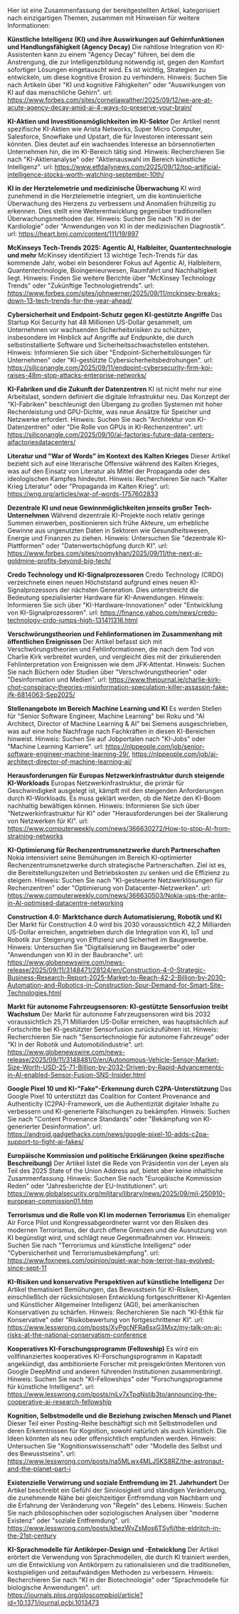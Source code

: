 Hier ist eine Zusammenfassung der bereitgestellten Artikel, kategorisiert nach einzigartigen Themen, zusammen mit Hinweisen für weitere Informationen:

**Künstliche Intelligenz (KI) und ihre Auswirkungen auf Gehirnfunktionen und Handlungsfähigkeit (Agency Decay)**
Die nahtlose Integration von KI-Assistenten kann zu einem "Agency Decay" führen, bei dem die Anstrengung, die zur Intelligenzbildung notwendig ist, gegen den Komfort sofortiger Lösungen eingetauscht wird. Es ist wichtig, Strategien zu entwickeln, um diese kognitive Erosion zu verhindern.
Hinweis: Suchen Sie nach Artikeln über "KI und kognitive Fähigkeiten" oder "Auswirkungen von KI auf das menschliche Gehirn".
url: https://www.forbes.com/sites/corneliawalther/2025/09/12/we-are-at-acute-agency-decay-amid-ai-4-ways-to-preserve-your-brain/

**KI-Aktien und Investitionsmöglichkeiten im KI-Sektor**
Der Artikel nennt spezifische KI-Aktien wie Arista Networks, Super Micro Computer, Salesforce, Snowflake und Upstart, die für Investoren interessant sein könnten. Dies deutet auf ein wachsendes Interesse an börsennotierten Unternehmen hin, die im KI-Bereich tätig sind.
Hinweis: Recherchieren Sie nach "KI-Aktienanalyse" oder "Aktienauswahl im Bereich künstliche Intelligenz".
url: https://www.etfdailynews.com/2025/09/12/top-artificial-intelligence-stocks-worth-watching-september-10th/

**KI in der Herztelemetrie und medizinische Überwachung**
KI wird zunehmend in die Herztelemetrie integriert, um die kontinuierliche Überwachung des Herzens zu verbessern und Anomalien frühzeitig zu erkennen. Dies stellt eine Weiterentwicklung gegenüber traditionellen Überwachungsmethoden dar.
Hinweis: Suchen Sie nach "KI in der Kardiologie" oder "Anwendungen von KI in der medizinischen Diagnostik".
url: https://heart.bmj.com/content/111/19/897

**McKinseys Tech-Trends 2025: Agentic AI, Halbleiter, Quantentechnologie und mehr**
McKinsey identifiziert 13 wichtige Tech-Trends für das kommende Jahr, wobei ein besonderer Fokus auf Agentic AI, Halbleitern, Quantentechnologie, Bioingenieurwesen, Raumfahrt und Nachhaltigkeit liegt.
Hinweis: Finden Sie weitere Berichte über "McKinsey Technology Trends" oder "Zukünftige Technologietrends".
url: https://www.forbes.com/sites/johnwerner/2025/09/11/mckinsey-breaks-down-13-tech-trends-for-the-year-ahead/

**Cybersicherheit und Endpoint-Schutz gegen KI-gestützte Angriffe**
Das Startup Koi Security hat 48 Millionen US-Dollar gesammelt, um Unternehmen vor wachsenden Sicherheitsrisiken zu schützen, insbesondere im Hinblick auf Angriffe auf Endpunkte, die durch selbstinstallierte Software und Sicherheitsschwachstellen entstehen.
Hinweis: Informieren Sie sich über "Endpoint-Sicherheitslösungen für Unternehmen" oder "KI-gestützte Cybersicherheitsbedrohungen".
url: https://siliconangle.com/2025/09/11/endpoint-cybersecurity-firm-koi-raises-48m-stop-attacks-enterprise-networks/

**KI-Fabriken und die Zukunft der Datenzentren**
KI ist nicht mehr nur eine Arbeitslast, sondern definiert die digitale Infrastruktur neu. Das Konzept der "KI-Fabriken" beschleunigt den Übergang zu großen Systemen mit hoher Rechenleistung und GPU-Dichte, was neue Ansätze für Speicher und Netzwerke erfordert.
Hinweis: Suchen Sie nach "Architektur von KI-Datenzentren" oder "Die Rolle von GPUs in KI-Rechenzentren".
url: https://siliconangle.com/2025/09/10/ai-factories-future-data-centers-aifactoriesdatacenters/

**Literatur und "War of Words" im Kontext des Kalten Krieges**
Dieser Artikel bezieht sich auf eine literarische Offensive während des Kalten Krieges, was auf den Einsatz von Literatur als Mittel der Propaganda oder des ideologischen Kampfes hindeutet.
Hinweis: Recherchieren Sie nach "Kalter Krieg Literatur" oder "Propaganda im Kalten Krieg".
url: https://wng.org/articles/war-of-words-1757602833

**Dezentrale KI und neue Gewinnmöglichkeiten jenseits großer Tech-Unternehmen**
Während dezentrale KI-Projekte noch relativ geringe Summen einwerben, positionieren sich frühe Akteure, um erhebliche Gewinne aus ungenutzten Daten in Sektoren wie Gesundheitswesen, Energie und Finanzen zu ziehen.
Hinweis: Untersuchen Sie "dezentrale KI-Plattformen" oder "Datenwertschöpfung durch KI".
url: https://www.forbes.com/sites/roomykhan/2025/09/11/the-next-ai-goldmine-profits-beyond-big-tech/

**Credo Technology und KI-Signalprozessoren**
Credo Technology (CRDO) verzeichnete einen neuen Höchststand aufgrund eines neuen KI-Signalprozessors der nächsten Generation. Dies unterstreicht die Bedeutung spezialisierter Hardware für KI-Anwendungen.
Hinweis: Informieren Sie sich über "KI-Hardware-Innovationen" oder "Entwicklung von KI-Signalprozessoren".
url: https://finance.yahoo.com/news/credo-technology-crdo-jumps-high-131411316.html

**Verschwörungstheorien und Fehlinformationen im Zusammenhang mit öffentlichen Ereignissen**
Der Artikel befasst sich mit Verschwörungstheorien und Fehlinformationen, die nach dem Tod von Charlie Kirk verbreitet wurden, und vergleicht dies mit der zirkulierenden Fehlinterpretation von Ereignissen wie dem JFK-Attentat.
Hinweis: Suchen Sie nach Büchern oder Studien über "Verschwörungstheorien" oder "Desinformation und Medien".
url: https://www.thejournal.ie/charlie-kirk-chot-conspiracy-theories-misinformation-speculation-killer-assassin-fake-jfk-6814063-Sep2025/

**Stellenangebote im Bereich Machine Learning und KI**
Es werden Stellen für "Senior Software Engineer, Machine Learning" bei Roku und "AI Architect, Director of Machine Learning & AI" bei Siemens ausgeschrieben, was auf eine hohe Nachfrage nach Fachkräften in diesen KI-Bereichen hinweist.
Hinweis: Suchen Sie auf Jobportalen nach "KI-Jobs" oder "Machine Learning Karriere".
url: https://nlppeople.com/job/senior-software-engineer-machine-learning-29/, https://nlppeople.com/job/ai-architect-director-of-machine-learning-ai/

**Herausforderungen für Europas Netzwerkinfrastruktur durch steigende KI-Workloads**
Europas Netzwerkinfrastruktur, die primär für Geschwindigkeit ausgelegt ist, kämpft mit den steigenden Anforderungen durch KI-Workloads. Es muss geklärt werden, ob die Netze den KI-Boom nachhaltig bewältigen können.
Hinweis: Informieren Sie sich über "Netzwerkinfrastruktur für KI" oder "Herausforderungen bei der Skalierung von Netzwerken für KI".
url: https://www.computerweekly.com/news/366630272/How-to-stop-AI-from-straining-networks

**KI-Optimierung für Rechenzentrumsnetzwerke durch Partnerschaften**
Nokia intensiviert seine Bemühungen im Bereich KI-optimierter Rechenzentrumsnetzwerke durch strategische Partnerschaften. Ziel ist es, die Bereitstellungszeiten und Betriebskosten zu senken und die Effizienz zu steigern.
Hinweis: Suchen Sie nach "KI-gesteuerte Netzwerklösungen für Rechenzentren" oder "Optimierung von Datacenter-Netzwerken".
url: https://www.computerweekly.com/news/366630503/Nokia-ups-the-ante-in-AI-optimised-datacentre-networking

**Construction 4.0: Marktchance durch Automatisierung, Robotik und KI**
Der Markt für Construction 4.0 wird bis 2030 voraussichtlich 42,2 Milliarden US-Dollar erreichen, angetrieben durch die Integration von KI, IoT und Robotik zur Steigerung von Effizienz und Sicherheit im Baugewerbe.
Hinweis: Untersuchen Sie "Digitalisierung im Baugewerbe" oder "Anwendungen von KI in der Baubranche".
url: https://www.globenewswire.com/news-release/2025/09/11/3148471/28124/en/Construction-4-0-Strategic-Business-Research-Report-2025-Market-to-Reach-42-2-Billion-by-2030-Automation-and-Robotics-in-Construction-Spur-Demand-for-Smart-Site-Technologies.html

**Markt für autonome Fahrzeugsensoren: KI-gestützte Sensorfusion treibt Wachstum**
Der Markt für autonome Fahrzeugsensoren wird bis 2032 voraussichtlich 25,71 Milliarden US-Dollar erreichen, was hauptsächlich auf Fortschritte bei KI-gestützter Sensorfusion zurückzuführen ist.
Hinweis: Recherchieren Sie nach "Sensortechnologie für autonome Fahrzeuge" oder "KI in der Robotik und Automobilindustrie".
url: https://www.globenewswire.com/news-release/2025/09/11/3148481/0/en/Autonomous-Vehicle-Sensor-Market-Size-Worth-USD-25-71-Billion-by-2032-Driven-by-Rapid-Advancements-in-AI-enabled-Sensor-Fusion-SNS-Insider.html

**Google Pixel 10 und KI-"Fake"-Erkennung durch C2PA-Unterstützung**
Das Google Pixel 10 unterstützt das Coalition for Content Provenance and Authenticity (C2PA)-Framework, um die Authentizität digitaler Inhalte zu verbessern und KI-generierte Fälschungen zu bekämpfen.
Hinweis: Suchen Sie nach "Content Provenance Standards" oder "Bekämpfung von KI-generierter Desinformation".
url: https://android.gadgethacks.com/news/google-pixel-10-adds-c2pa-support-to-fight-ai-fakes/

**Europäische Kommission und politische Erklärungen (keine spezifische Beschreibung)**
Der Artikel listet die Rede von Präsidentin von der Leyen als Teil des 2025 State of the Union Address auf, bietet aber keine inhaltliche Zusammenfassung.
Hinweis: Suchen Sie nach "Europäische Kommission Reden" oder "Jahresberichte der EU-Institutionen".
url: https://www.globalsecurity.org/military/library/news/2025/09/mil-250910-european-commission01.htm

**Terrorismus und die Rolle von KI im modernen Terrorismus**
Ein ehemaliger Air Force Pilot und Kongressabgeordneter warnt vor den Risiken des modernen Terrorismus, der durch offene Grenzen und die Ausnutzung von KI begünstigt wird, und schlägt neue Gegenmaßnahmen vor.
Hinweis: Suchen Sie nach "Terrorismus und künstliche Intelligenz" oder "Cybersicherheit und Terrorismusbekämpfung".
url: https://www.foxnews.com/opinion/quiet-war-how-terror-has-evolved-since-sept-11

**KI-Risiken und konservative Perspektiven auf künstliche Intelligenz**
Der Artikel thematisiert Bemühungen, das Bewusstsein für KI-Risiken, einschließlich der rücksichtslosen Entwicklung fortgeschrittener KI-Agenten und Künstlicher Allgemeiner Intelligenz (AGI), bei amerikanischen Konservativen zu schärfen.
Hinweis: Recherchieren Sie nach "KI-Ethik für Konservative" oder "Risikobewertung von fortgeschrittener KI".
url: https://www.lesswrong.com/posts/XyPgcNFRa6sxG3Mxz/my-talk-on-ai-risks-at-the-national-conservatism-conference

**Kooperatives KI-Forschungsprogramm (Fellowship)**
Es wird ein vollfinanziertes kooperatives KI-Forschungsprogramm in Kapstadt angekündigt, das ambitionierte Forscher mit preisgekrönten Mentoren von Google DeepMind und anderen führenden Institutionen zusammenbringt.
Hinweis: Suchen Sie nach "KI-Fellowships" oder "Forschungsprogramme für künstliche Intelligenz".
url: https://www.lesswrong.com/posts/njLv7xTpqNstjb3to/announcing-the-cooperative-ai-research-fellowship

**Kognition, Selbstmodelle und die Beziehung zwischen Mensch und Planet**
Dieser Teil einer Posting-Reihe beschäftigt sich mit Selbstmodellen und deren Erkenntnissen für Kognition, sowohl natürlich als auch künstlich. Die Ideen könnten als neu oder offensichtlich empfunden werden.
Hinweis: Untersuchen Sie "Kognitionswissenschaft" oder "Modelle des Selbst und des Bewusstseins".
url: https://www.lesswrong.com/posts/na5MLwx4MLJ5KS8RZ/the-astronaut-and-the-planet-part-i

**Existenzielle Verwirrung und soziale Entfremdung im 21. Jahrhundert**
Der Artikel beschreibt ein Gefühl der Sinnlosigkeit und ständigen Veränderung, die zunehmende Nähe bei gleichzeitiger Entfremdung von Nachbarn und die Erfahrung der Veränderung von "Regeln" des Lebens.
Hinweis: Suchen Sie nach philosophischen oder soziologischen Analysen über "moderne Existenz" oder "soziale Entfremdung".
url: https://www.lesswrong.com/posts/kbezWvZsMos6TSyfj/the-eldritch-in-the-21st-century

**KI-Sprachmodelle für Antikörper-Design und -Entwicklung**
Der Artikel erörtert die Verwendung von Sprachmodellen, die durch KI trainiert werden, um die Entwicklung von Antikörpern zu rationalisieren und die traditionellen, kostspieligen und zeitaufwändigen Methoden zu verbessern.
Hinweis: Recherchieren Sie nach "KI in der Biotechnologie" oder "Sprachmodelle für biologische Anwendungen".
url: https://journals.plos.org/ploscompbiol/article?id=10.1371/journal.pcbi.1013473